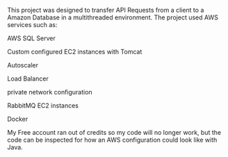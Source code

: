 This project was designed to transfer API Requests from a client to a Amazon Database in a multithreaded environment. The project used AWS services such as:

AWS SQL Server

Custom configured EC2 instances with Tomcat

Autoscaler

Load Balancer 

private network configuration

RabbitMQ EC2 instances 

Docker 

My Free account ran out of credits so my code will no longer work, but the code can be inspected for how an AWS configuration could look like with Java.
